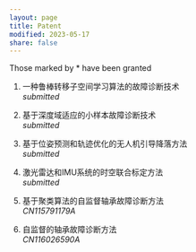 ```yaml
---
layout: page
title: Patent
modified: 2023-05-17 
share: false
---
```


Those marked by * have been granted

<style>
.biblist { }

/* The item */
.biblist li { }

/* You can define custom styles for plstyle field here. */


/*************************************
   The box that contain BibTeX code
 *************************************/
div.noshow { display: none; }
div.bibtex {
  margin-right: 0%;
  margin-top: 1.2em;
  margin-bottom: 1.3em;
  border: 1px solid silver;
  padding: 0.3em 0.5em;
  background: #eeeeee;
}
div.bibtex pre { font-size: 75%; overflow: auto;  width: 100%; }
</style>

<script>
function toggleBibtex(articleid) {
  var bib = document.getElementById('bib_'+articleid);
  if (bib) {
    if(bib.className.indexOf('bibtex') != -1) {
    bib.className.indexOf('noshow') == -1?bib.className = 'bibtex noshow':bib.className = 'bibtex';
    }
  } else {
    return;
  }
}
</script>


<ol class="biblist">
   



   
<li ><p>
一种鲁棒转移子空间学习算法的故障诊断技术<br>
<i>submitted</i>
</p>
</li>   
   
   
   
<li ><p>
基于深度域适应的小样本故障诊断技术<br>
<i>submitted</i>
</p>
</li>   
   
 <li ><p>  
基于位姿预测和轨迹优化的无人机引导降落方法<br>
<i>submitted</i>
</p>
</li> 

<li ><p>
激光雷达和IMU系统的时空联合标定方法<br>
<i>submitted</i>
</p>
</li>   

   
<li ><p>
基于聚类算法的自监督轴承故障诊断方法<br>
<i>CN115791179A</i>
</p>
</li>   
   
<li ><p>
自监督的轴承故障诊断方法<br>
<i>CN116026590A</i>
</p>
</li>   

   

